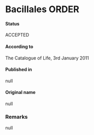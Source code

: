 # Bacillales ORDER

#### Status
ACCEPTED

#### According to
The Catalogue of Life, 3rd January 2011

#### Published in
null

#### Original name
null

### Remarks
null